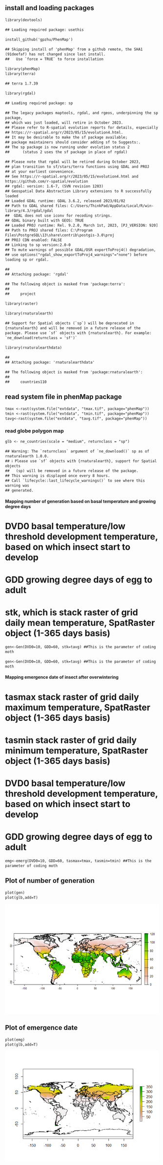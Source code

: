 ## install and loading packages

    library(devtools)

    ## Loading required package: usethis

    install_github('gpzhu/PhenMap')

    ## Skipping install of 'phenMap' from a github remote, the SHA1 (91deefaf) has not changed since last install.
    ##   Use `force = TRUE` to force installation

    library(phenMap)
    library(terra)

    ## terra 1.7.39

    library(rgdal)

    ## Loading required package: sp

    ## The legacy packages maptools, rgdal, and rgeos, underpinning the sp package,
    ## which was just loaded, will retire in October 2023.
    ## Please refer to R-spatial evolution reports for details, especially
    ## https://r-spatial.org/r/2023/05/15/evolution4.html.
    ## It may be desirable to make the sf package available;
    ## package maintainers should consider adding sf to Suggests:.
    ## The sp package is now running under evolution status 2
    ##      (status 2 uses the sf package in place of rgdal)

    ## Please note that rgdal will be retired during October 2023,
    ## plan transition to sf/stars/terra functions using GDAL and PROJ
    ## at your earliest convenience.
    ## See https://r-spatial.org/r/2023/05/15/evolution4.html and https://github.com/r-spatial/evolution
    ## rgdal: version: 1.6-7, (SVN revision 1203)
    ## Geospatial Data Abstraction Library extensions to R successfully loaded
    ## Loaded GDAL runtime: GDAL 3.6.2, released 2023/01/02
    ## Path to GDAL shared files: C:/Users/ThinkPad/AppData/Local/R/win-library/4.3/rgdal/gdal
    ##  GDAL does not use iconv for recoding strings.
    ## GDAL binary built with GEOS: TRUE 
    ## Loaded PROJ runtime: Rel. 9.2.0, March 1st, 2023, [PJ_VERSION: 920]
    ## Path to PROJ shared files: C:\Program Files\PostgreSQL\13\share\contrib\postgis-3.0\proj
    ## PROJ CDN enabled: FALSE
    ## Linking to sp version:2.0-0
    ## To mute warnings of possible GDAL/OSR exportToProj4() degradation,
    ## use options("rgdal_show_exportToProj4_warnings"="none") before loading sp or rgdal.

    ## 
    ## Attaching package: 'rgdal'

    ## The following object is masked from 'package:terra':
    ## 
    ##     project

    library(raster)

    library(rnaturalearth)

    ## Support for Spatial objects (`sp`) will be deprecated in {rnaturalearth} and will be removed in a future release of the package. Please use `sf` objects with {rnaturalearth}. For example: `ne_download(returnclass = 'sf')`

    library(rnaturalearthdata)

    ## 
    ## Attaching package: 'rnaturalearthdata'

    ## The following object is masked from 'package:rnaturalearth':
    ## 
    ##     countries110

## read system file in phenMap package

    tmax <-rast(system.file("extdata", "tmax.tif", package="phenMap"))
    tmin <-rast(system.file("extdata", "tmin.tif", package="phenMap"))
    tavg<-rast(system.file("extdata", "tavg.tif", package="phenMap"))

### read globe polygon map

    glb <- ne_countries(scale = "medium", returnclass = "sp")

    ## Warning: The `returnclass` argument of `ne_download()` sp as of rnaturalearth 1.0.0.
    ## ℹ Please use `sf` objects with {rnaturalearth}, support for Spatial objects
    ##   (sp) will be removed in a future release of the package.
    ## This warning is displayed once every 8 hours.
    ## Call `lifecycle::last_lifecycle_warnings()` to see where this warning was
    ## generated.

#### Mapping number of generation based on basal temperature and growing degree days

# DVD0 basal temperature/low threshold development temperature, based on which insect start to develop

# GDD growing degree days of egg to adult

# stk, which is stack raster of grid daily mean temperature, SpatRaster object (1-365 days basis)

    gen<-Gen(DVD0=10, GDD=60, stk=tavg) ##This is the parameter of coding moth

    gen<-Gen(DVD0=10, GDD=60, stk=tavg) ##This is the parameter of coding moth

#### Mapping emergence date of insect after overwintering

# tasmax stack raster of grid daily maximum temperature, SpatRaster object (1-365 days basis)

# tasmin stack raster of grid daily minimum temperature, SpatRaster object (1-365 days basis)

# DVD0 basal temperature/low threshold development temperature, based on which insect start to develop

# GDD growing degree days of egg to adult

    emg<-emerg(DVD0=10, GDD=60, tasmax=tmax, tasmin=tmin) ##This is the parameter of coding moth

## Plot of number of generation

    plot(gen)
    plot(glb,add=T)

![](phenMap_files/figure-markdown_strict/unnamed-chunk-7-1.png)

## Plot of emergence date

    plot(emg)
    plot(glb,add=T)

![](phenMap_files/figure-markdown_strict/unnamed-chunk-8-1.png)
